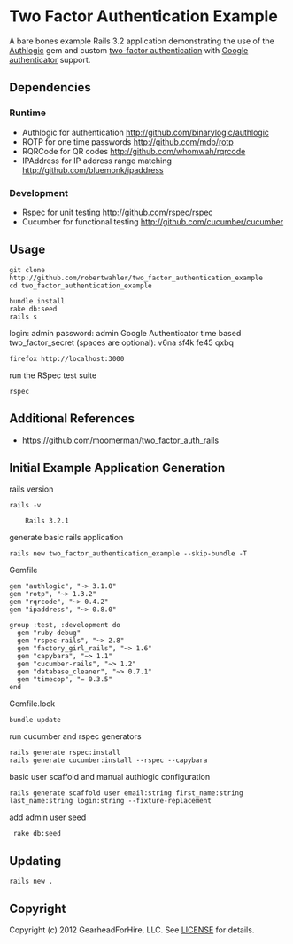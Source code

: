 Two Factor Authentication Example
=================================

A bare bones example Rails 3.2 application demonstrating the use of the
[Authlogic](https://github.com/binarylogic/authlogic) gem and custom
[two-factor authentication](http://en.wikipedia.org/wiki/Two-factor_authentication>)
with [Google authenticator](http://code.google.com/p/google-authenticator/) support.

Dependencies
------------

### Runtime

* Authlogic for authentication <http://github.com/binarylogic/authlogic>
* ROTP for one time passwords <http://github.com/mdp/rotp>
* RQRCode for QR codes <http://github.com/whomwah/rqrcode>
* IPAddress for IP address range matching <http://github.com/bluemonk/ipaddress>

### Development

* Rspec for unit testing <http://github.com/rspec/rspec>
* Cucumber for functional testing <http://github.com/cucumber/cucumber>


Usage
-----
    git clone http://github.com/robertwahler/two_factor_authentication_example
    cd two_factor_authentication_example

    bundle install
    rake db:seed
    rails s

login: admin
password: admin
Google Authenticator time based two_factor_secret (spaces are optional): v6na sf4k fe45 qxbq

    firefox http://localhost:3000

run the RSpec test suite

    rspec


Additional References
---------------------

* <https://github.com/moomerman/two_factor_auth_rails>


Initial Example Application Generation
--------------------------------------

rails version

    rails -v

        Rails 3.2.1

generate basic rails application

    rails new two_factor_authentication_example --skip-bundle -T

Gemfile

    gem "authlogic", "~> 3.1.0"
    gem "rotp", "~> 1.3.2"
    gem "rqrcode", "~> 0.4.2"
    gem "ipaddress", "~> 0.8.0"

    group :test, :development do
      gem "ruby-debug"
      gem "rspec-rails", "~> 2.8"
      gem "factory_girl_rails", "~> 1.6"
      gem "capybara", "~> 1.1"
      gem "cucumber-rails", "~> 1.2"
      gem "database_cleaner", "~> 0.7.1"
      gem "timecop", "= 0.3.5"
    end

Gemfile.lock

    bundle update

run cucumber and rspec generators

    rails generate rspec:install
    rails generate cucumber:install --rspec --capybara

basic user scaffold and manual authlogic configuration

    rails generate scaffold user email:string first_name:string last_name:string login:string --fixture-replacement

add admin user seed

     rake db:seed

Updating
--------

    rails new .

Copyright
---------

Copyright (c) 2012 GearheadForHire, LLC. See [LICENSE](LICENSE) for details.

